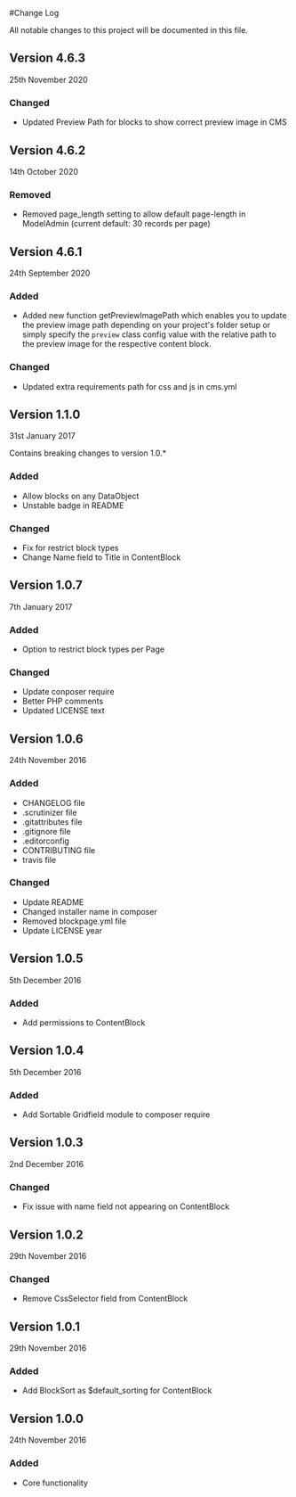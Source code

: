 #Change Log

All notable changes to this project will be documented in this file.


## Version 4.6.3
25th November 2020

### Changed
  - Updated Preview Path for blocks to show correct preview image in CMS

## Version 4.6.2
14th October 2020

### Removed
  - Removed page_length setting to allow default page-length in ModelAdmin (current default: 30 records per page)

## Version 4.6.1
24th September 2020

### Added
  - Added new function getPreviewImagePath which enables you to update the preview 
  image path depending on your project's folder setup or simply specify the `preview` class config value with 
  the relative path to the preview image for the respective content block.
  
### Changed
  - Updated extra requirements path for css and js in cms.yml
    
## Version 1.1.0

31st January 2017

Contains breaking changes to version 1.0.*

### Added

  - Allow blocks on any DataObject
  - Unstable badge in README

### Changed

  - Fix for restrict block types
  - Change Name field to Title in ContentBlock

## Version 1.0.7

7th January 2017

### Added

  - Option to restrict block types per Page

### Changed

  - Update conposer require
  - Better PHP comments
  - Updated LICENSE text

## Version 1.0.6

24th November 2016

### Added
  
  - CHANGELOG file
  - .scrutinizer file
  - .gitattributes file
  - .gitignore file
  - .editorconfig
  - CONTRIBUTING file
  - travis file

### Changed
  
  - Update README
  - Changed installer name in composer
  - Removed blockpage.yml file
  - Update LICENSE year

## Version 1.0.5

5th December 2016

### Added
  
  - Add permissions to ContentBlock

## Version 1.0.4

5th December 2016

### Added
  
  - Add Sortable Gridfield module to composer require

## Version 1.0.3

2nd December 2016

### Changed
  
  - Fix issue with name field not appearing on ContentBlock

## Version 1.0.2

29th November 2016

### Changed
  
  - Remove CssSelector field from ContentBlock

## Version 1.0.1

29th November 2016

### Added
  
  - Add BlockSort as $default_sorting for ContentBlock

## Version 1.0.0

24th November 2016

### Added
  
  - Core functionality